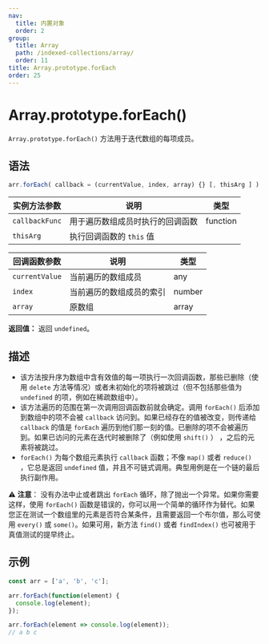 ```yaml
---
nav:
  title: 内置对象
  order: 2
group:
  title: Array
  path: /indexed-collections/array/
  order: 11
title: Array.prototype.forEach
order: 25
---
```


# Array.prototype.forEach()

`Array.prototype.forEach()` 方法用于迭代数组的每项成员。

## 语法

```js
arr.forEach( callback = (currentValue, index, array) {} [, thisArg ] )
```

| 实例方法参数   | 说明                             | 类型     |
| -------------- | -------------------------------- | -------- |
| `callbackFunc` | 用于遍历数组成员时执行的回调函数 | function |
| `thisArg`      | 执行回调函数的 `this` 值         |          |

| 回调函数参数   | 说明                     | 类型   |
| -------------- | ------------------------ | ------ |
| `currentValue` | 当前遍历的数组成员       | any    |
| `index`        | 当前遍历的数组成员的索引 | number |
| `array`        | 原数组                   | array  |

**返回值：** 返回 `undefined`。

## 描述

- 该方法按升序为数组中含有效值的每一项执行一次回调函数，那些已删除（使用 `delete` 方法等情况）或者未初始化的项将被跳过（但不包括那些值为 `undefined` 的项，例如在稀疏数组中）。
- 该方法遍历的范围在第一次调用回调函数前就会确定。调用 `forEach()` 后添加到数组中的项不会被 `callback` 访问到。如果已经存在的值被改变，则传递给 `callback` 的值是 `forEach` 遍历到他们那一刻的值。已删除的项不会被遍历到。如果已访问的元素在迭代时被删除了（例如使用 `shift()` ） ，之后的元素将被跳过。
- `forEach()` 为每个数组元素执行 `callback` 函数；不像 `map()` 或者 `reduce()` ，它总是返回 `undefined` 值，并且不可链式调用。典型用例是在一个链的最后执行副作用。

⚠️ **注意**： 没有办法中止或者跳出 `forEach` 循环，除了抛出一个异常。如果你需要这样，使用 `forEach()` 函数是错误的，你可以用一个简单的循环作为替代。如果您正在测试一个数组里的元素是否符合某条件，且需要返回一个布尔值，那么可使用 `every()` 或 `some()`。如果可用，新方法 `find()` 或者 `findIndex()` 也可被用于真值测试的提早终止。

## 示例

```js
const arr = ['a', 'b', 'c'];

arr.forEach(function(element) {
  console.log(element);
});

arr.forEach(element => console.log(element));
// a b c
```
